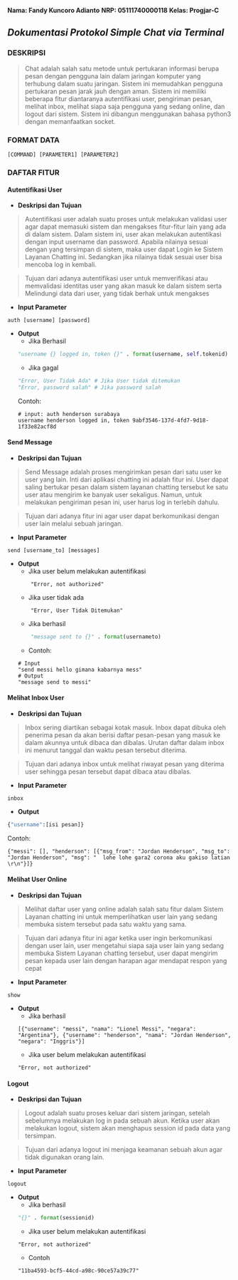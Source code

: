 **Nama: Fandy Kuncoro Adianto**
**NRP: 05111740000118**
**Kelas: Progjar-C**

## *Dokumentasi Protokol Simple Chat via Terminal*

### DESKRIPSI
> Chat adalah salah satu metode untuk pertukaran informasi berupa pesan dengan pengguna lain dalam jaringan komputer yang terhubung dalam suatu jaringan. Sistem ini memudahkan pengguna pertukaran pesan jarak jauh dengan aman. Sistem ini memiliki beberapa fitur diantaranya autentifikasi user, pengiriman pesan, melihat inbox, melihat siapa saja pengguna yang sedang online, dan logout dari sistem. Sistem ini dibangun menggunakan bahasa python3 dengan memanfaatkan socket.

### FORMAT DATA
```shell
[COMMAND] [PARAMETER1] [PARAMETER2]
```

### DAFTAR FITUR
#### Autentifikasi User
- **Deskripsi dan Tujuan**
> Autentifikasi user adalah suatu proses untuk melakukan validasi user agar dapat memasuki sistem dan mengakses fitur-fitur lain yang ada di dalam sistem. Dalam sistem ini, user akan melakukan autentikasi dengan input username dan password. Apabila nilainya sesuai dengan yang tersimpan di sistem, maka user dapat Login ke Sistem Layanan Chatting ini. Sedangkan jika nilainya tidak sesuai user bisa mencoba log in kembali. 

> Tujuan dari adanya autentifikasi user untuk memverifikasi atau memvalidasi identitas user yang akan masuk ke dalam sistem serta Melindungi data dari user, yang tidak berhak untuk mengakses 

- **Input Parameter**
```shell
auth [username] [password]
```

- **Output**
    - Jika Berhasil
    ```python
    "username {} logged in, token {}" . format(username, self.tokenid)
    ```
    - Jika gagal
    ```python
    "Error, User Tidak Ada" # Jika User tidak ditemukan
    "Error, password salah" # Jika password salah
    ```
    Contoh:
    ```shell
    # input: auth henderson surabaya
    username henderson logged in, token 9abf3546-137d-4fd7-9d18-1f33e82acf8d
    ```
#### Send Message
- **Deskripsi dan Tujuan**
> Send Message adalah proses mengirimkan pesan dari satu user ke user yang lain. Inti dari aplikasi chatting ini adalah fitur ini. User dapat saling bertukar pesan dalam sistem layanan chatting tersebut ke satu user atau mengirim ke banyak user sekaligus. Namun, untuk melakukan pengiriman pesan ini, user harus log in terlebih dahulu.

> Tujuan dari adanya fitur ini agar user dapat berkomunikasi dengan user lain melalui sebuah jaringan. 

- **Input Parameter**
```shell
send [username_to] [messages]
```

- **Output**
    - Jika user belum melakukan autentifikasi 
    ```shell
        "Error, not authorized"
    ```
    - Jika user tidak ada
    ```shell
        "Error, User Tidak Ditemukan"
    ```
    - Jika berhasil
    ```python
        "message sent to {}" . format(usernameto)
    ```
    - Contoh:
    ```shell
    # Input
    "send messi hello gimana kabarnya mess"
    # Output
    "message send to messi"
    ```

#### Melihat Inbox User
- **Deskripsi dan Tujuan**
> Inbox sering diartikan sebagai kotak masuk. Inbox dapat dibuka oleh penerima pesan da akan berisi daftar pesan-pesan yang masuk ke dalam akunnya untuk dibaca dan dibalas. Urutan daftar dalam inbox ini menurut tanggal dan waktu pesan tersebut diterima. 

> Tujuan dari adanya inbox untuk melihat riwayat pesan yang diterima user sehingga pesan tersebut dapat dibaca atau dibalas. 

- **Input Parameter**
```shell
inbox
```

- **Output**
```python
{"username":[isi pesan]}
```
Contoh:
```shell
{"messi": [], "henderson": [{"msg_from": "Jordan Henderson", "msg_to": "Jordan Henderson", "msg": "  lohe lohe gara2 corona aku gakiso latian \r\n"}]}
```

#### Melihat User Online
- **Deskripsi dan Tujuan**
> Melihat daftar user yang online adalah salah satu fitur dalam Sistem Layanan chatting ini untuk memperlihatkan user lain yang sedang membuka sistem tersebut pada satu waktu yang sama.

> Tujuan dari adanya fitur ini agar ketika user ingin berkomunikasi dengan user lain, user mengetahui siapa saja user lain yang sedang membuka Sistem Layanan chatting tersebut, user dapat mengirim pesan kepada user lain dengan harapan agar mendapat respon yang cepat

- **Input Parameter**
```shell
show
```

- **Output**
    - Jika berhasil
    ```shell
    [{"username": "messi", "nama": "Lionel Messi", "negara": "Argentina"}, {"username": "henderson", "nama": "Jordan Henderson", "negara": "Inggris"}]
    ```
    - Jika user belum melakukan autentifikasi
    ```shell
    "Error, not authorized"
    ```

#### Logout
- **Deskripsi dan Tujuan**
> Logout adalah suatu proses keluar dari sistem jaringan, setelah sebelumnya melakukan log in pada sebuah akun. Ketika user akan melakukan logout, sistem akan menghapus session id pada data yang tersimpan.

> Tujuan dari adanya logout ini menjaga keamanan sebuah akun agar tidak digunakan orang lain.

- **Input Parameter**
```shell
logout
```

- **Output**
    - Jika berhasil
    ```python
    "{}" . format(sessionid)
    ```
    - Jika user belum melakukan autentifikasi
    ```shell
    "Error, not authorized"
    ```
    - Contoh
    ```shell
    "11ba4593-bcf5-44cd-a98c-90ce57a39c77"
    ```